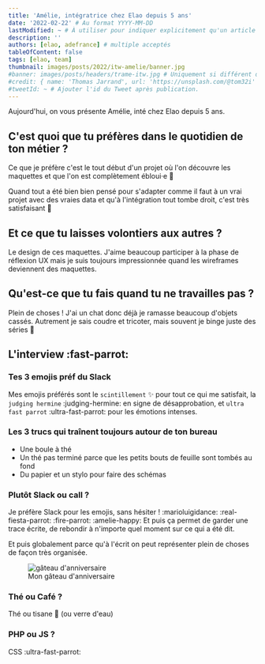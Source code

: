 ```yaml
---
title: 'Amélie, intégratrice chez Elao depuis 5 ans'
date: '2022-02-22' # Au format YYYY-MM-DD
lastModified: ~ # À utiliser pour indiquer explicitement qu'un article à été mis à jour
description: ''
authors: [elao, adefrance] # multiple acceptés
tableOfContent: false
tags: [elao, team]
thumbnail: images/posts/2022/itw-amelie/banner.jpg
#banner: images/posts/headers/trame-itw.jpg # Uniquement si différent de la minitature (thumbnail)
#credit: { name: 'Thomas Jarrand', url: 'https://unsplash.com/@tom32i' } # Pour créditer la photo utilisée en miniature
#tweetId: ~ # Ajouter l'id du Tweet après publication.
---
```


Aujourd'hui, on vous présente Amélie, inté chez Elao depuis 5 ans.


## C'est quoi que tu préfères dans le quotidien de ton métier ?

Ce que je préfère c'est le tout début d'un projet où l'on découvre les maquettes et que l'on est complètement ébloui·e 🤩

Quand tout a été bien bien pensé pour s'adapter comme il faut à un vrai projet avec des vraies data et qu'à l'intégration tout tombe droit, c'est très satisfaisant 📐

## Et ce que tu laisses volontiers aux autres ?

Le design de ces maquettes. J'aime beaucoup participer à la phase de réflexion UX mais je suis toujours impressionnée quand les wireframes deviennent des maquettes.

## Qu'est-ce que tu fais quand tu ne travailles pas ?

Plein de choses ! J'ai un chat donc déjà je ramasse beaucoup d'objets cassés. Autrement je sais coudre et tricoter, mais souvent je binge juste des séries 🍿

## L'interview :fast-parrot:

### Tes 3 emojis préf du Slack

Mes emojis préférés sont le `scintillement` ✨ pour tout ce qui me satisfait, la `judging hermine` :judging-hermine: en signe de désapprobation, et `ultra fast parrot` :ultra-fast-parrot: pour les émotions intenses.


### Les 3 trucs qui traînent toujours autour de ton bureau

- Une boule à thé
- Un thé pas terminé parce que les petits bouts de feuille sont tombés au fond
- Du papier et un stylo pour faire des schémas

### Plutôt Slack ou call ?

Je préfère Slack pour les emojis, sans hésiter ! :marioluigidance: :real-fiesta-parrot: :fire-parrot: :amelie-happy: Et puis ça permet de garder une trace écrite, de rebondir à n'importe quel moment sur ce qui a été dit.

Et puis globalement parce qu'à l'écrit on peut représenter plein de choses de façon très organisée.

<figure>
    <img src="images/posts/2022/itw-amelie/ascii-cake.png" alt="gâteau d'anniversaire">
    <figcaption>
      <span class="figure__legend">Mon gâteau d'anniversaire</span>
    </figcaption>
</figure>

### Thé ou Café ?

Thé ou tisane 🍃 (ou verre d'eau)

### PHP ou JS ?

CSS :ultra-fast-parrot:

